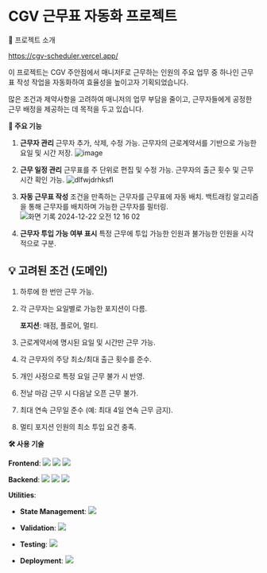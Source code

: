 # CGV 근무표 자동화 프로젝트

📖 프로젝트 소개

https://cgv-scheduler.vercel.app/

이 프로젝트는 CGV 주안점에서 매니저F로 근무하는 인원의 주요 업무 중 하나인 근무표 작성 작업을 자동화하여 효율성을 높이고자 기획되었습니다.

많은 조건과 제약사항을 고려하여 매니저의 업무 부담을 줄이고, 근무자들에게 공정한 근무 배정을 제공하는 데 목적을 두고 있습니다.

**🚀 주요 기능**

1. **근무자 관리**
    근무자 추가, 삭제, 수정 가능.
    근무자의 근로계약서를 기반으로 가능한 요일 및 시간 저장.
    ![image](https://github.com/user-attachments/assets/02add07f-fcf0-40e0-b29a-65d92ffb30bb)

2. **근무 일정 관리**
    근무표를 주 단위로 편집 및 수정 가능.
    근무자의 출근 횟수 및 근무시간 확인 가능.
    ![dlfwjdrhksfl](https://github.com/user-attachments/assets/78caaf7a-85bf-4975-b15a-5fd96234b62f)

3. **자동 근무표 작성**
    조건을 만족하는 근무자를 근무표에 자동 배치.
    백트래킹 알고리즘을 통해 근무자를 배치하며 가능한 근무자를 필터링.
    ![화면 기록 2024-12-22 오전 12 16 02](https://github.com/user-attachments/assets/cea2fab8-36ef-41bb-8bea-e14d41fd5b8f)

4. **근무자 투입 가능 여부 표시**
    특정 근무에 투입 가능한 인원과 불가능한 인원을 시각적으로 구분.

## **💡 고려된 조건 (도메인)**

1. 하루에 한 번만 근무 가능.
2. 각 근무자는 요일별로 가능한 포지션이 다름.

    **포지션**: 매점, 플로어, 멀티.

3. 근로계약서에 명시된 요일 및 시간만 근무 가능.
4. 각 근무자의 주당 최소/최대 출근 횟수를 준수.
5. 개인 사정으로 특정 요일 근무 불가 시 반영.
6. 전날 마감 근무 시 다음날 오픈 근무 불가.
7. 최대 연속 근무일 준수 (예: 최대 4일 연속 근무 금지).
8. 멀티 포지션 인원의 최소 투입 요건 충족.

**🛠️ 사용 기술**

**Frontend**: <img src="https://img.shields.io/badge/next.js-000000?style=for-the-badge&logo=nextdotjs&logoColor=white"> <img src="https://img.shields.io/badge/typescript-3178C6?style=for-the-badge&logo=typescript&logoColor=white"> <img src="https://img.shields.io/badge/tailwindcss-06B6D4?style=for-the-badge&logo=tailwindcss&logoColor=white">

**Backend**: <img src="https://img.shields.io/badge/next.js-000000?style=for-the-badge&logo=nextdotjs&logoColor=white">  <img src="https://img.shields.io/badge/typeorm-FE0803?style=for-the-badge&logo=typeorm&logoColor=white"> <img src="https://img.shields.io/badge/postgresql-4169E1?style=for-the-badge&logo=postgresql&logoColor=white">

**Utilities**:

- **State Management**: <img src="https://img.shields.io/badge/reactquery-FF4154?style=for-the-badge&logo=reactquery&logoColor=white">

- **Validation**: <img src="https://img.shields.io/badge/zod-3E67B1?style=for-the-badge&logo=zod&logoColor=white">

- **Testing**: <img src="https://img.shields.io/badge/Jest-C21325?style=for-the-badge&logo=Jest&logoColor=white">

- **Deployment**: <img src="https://img.shields.io/badge/vercel-000000?style=for-the-badge&logo=vercel&logoColor=white">
